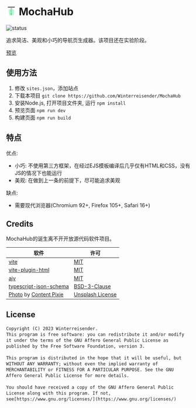 <h1>
<img src="public/logo.svg" style="width: 1em; height: 1em" />
<span>MochaHub</span>
</h1>

![status](https://img.shields.io/badge/status-experimental-blue)

追求简洁、美观和小巧的导航页生成器。该项目还在实验阶段。

[预览](https://winterreisender.github.io/MochaHub/)

## 使用方法

1. 修改 `sites.json`，添加站点
2. 下载本项目 `git clone https://github.com/Winterreisender/MochaHub`
3. 安装Node.js, 打开项目文件夹, 运行 `npm install`
4. 预览页面 `npm run dev`
5. 构建页面 `npm run build`

## 特点

优点:

- 小巧: 不使用第三方框架，在经过EJS模板编译后几乎仅有HTML和CSS，没有JS的情况下也能运行
- 美观: 在做到上一条的前提下，尽可能追求美观

缺点:

- 需要现代浏览器(Chromium 92+, Firefox 105+, Safari 16+)

## Credits

MochaHub的诞生离不开开放源代码软件项目。

| 软件                                                                                              | 许可                                                                              |
| ------------------------------------------------------------------------------------------------- | --------------------------------------------------------------------------------- |
| [vite](https://vitejs.dev/)                                                                          | [MIT](https://github.com/vitejs/vite/blob/main/LICENSE)                              |
| [vite-plugin-html](https://github.com/vbenjs/vite-plugin-html)                                       | [MIT](https://github.com/vbenjs/vite-plugin-html/blob/main/LICENSE)                  |
| [ajv](https://github.com/ajv-validator/ajv)                                                          | [MIT](https://github.com/ajv-validator/ajv/blob/main/LICENSE)                        |
| [typescript-json-schema](https://github.com/YousefED/typescript-json-schema)                         | [BSD-3-Clause](https://github.com/YousefED/typescript-json-schema/blob/main/LICENSE) |
| [Photo](https://unsplash.com/photos/m-gqDRzbJLQ) by [Content Pixie](https://unsplash.com/@contentpixie) | [Unsplash License](https://unsplash.com/license)                                     |

## License

    Copyright (C) 2023 Winterreisender.
    This program is free software: you can redistribute it and/or modify it under the terms of the GNU Affero General Public License as published by the Free Software Foundation, version 3.

    This program is distributed in the hope that it will be useful, but WITHOUT ANY WARRANTY; without even the implied warranty of MERCHANTABILITY or FITNESS FOR A PARTICULAR PURPOSE. See the GNU Affero General Public License for more details.

    You should have received a copy of the GNU Affero General Public License along with this program. If not, see[https://www.gnu.org/licenses/](https://www.gnu.org/licenses/)
